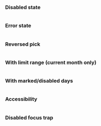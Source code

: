 ```jsx {"file": "./examples/DatePicker_0_default.jsx"}
```

### Disabled state

```jsx {"file": "./examples/DatePicker_1_disabled.jsx"}
```

### Error state

```jsx {"file": "./examples/DatePicker_2_error.jsx"}
```

### Reversed pick

```jsx {"file": "./examples/DatePicker_3_reversed.jsx"}
```

### With limit range (current month only)

```jsx {"file": "./examples/DatePicker_4_limit.jsx"}
```

### With marked/disabled days

```jsx {"file": "./examples/DatePicker_5_days.jsx"}
```

### Accessibility

```jsx {"file": "./examples/DatePicker_6_accessibility.jsx"}  
```

### Disabled focus trap

```jsx {"file": "./examples/DatePicker_7_disabled_focus_trap.jsx"}
```